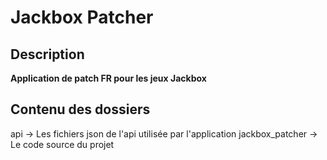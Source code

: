 # Jackbox Patcher

## Description 

**Application de patch FR pour les jeux Jackbox**

## Contenu des dossiers

api -> Les fichiers json de l'api utilisée par l'application
jackbox_patcher -> Le code source du projet